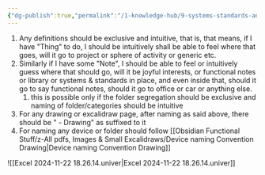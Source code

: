```yaml
---
{"dg-publish":true,"permalink":"/1-knowledge-hub/9-systems-standards-and-plans-in-place/a-general-s-and-s/general-organizing-guidelines/","noteIcon":""}
---
```


1. Any definitions should be exclusive and intuitive, that is, that means, if I have "Thing" to do, I should be intuitively shall be able to feel where that goes, will it go to project or sphere of activity or generic etc. 
2. Similarly if I have some "Note", I should be able to feel or intuitively guess where that should go, will it be joyful interests, or functional notes or library or systems & standards in place, and even inside that, should it go to say functional notes, should it go to office or car or anything else.
	1. this is possible only if the folder segregation should be exclusive and naming of folder/categories should be intuitive
3. For any drawing or excalidraw page, after naming as said above, there should be " - Drawing" as suffixed to it
4. For naming any device or folder should follow [[Obsidian Functional Stuff/z-All pdfs, Images & Small Excalidraws/Device naming Convention Drawing\|Device naming Convention Drawing]]



![[Excel 2024-11-22 18.26.14.univer\|Excel 2024-11-22 18.26.14.univer]]